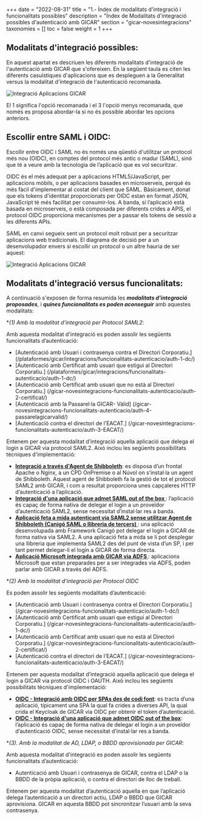 +++
date        = "2022-08-31"
title       = "1.- Índex de modalitats d'integració i funcionalitats possibles"
description = "Índex de Modalitats d'integració possibles d'autenticació amb GICAR"
section     = "gicar-novesintegracions"
taxonomies  = []
toc 		= false
weight 		= 1
+++

## Modalitats d'integració possibles:

En aquest apartat es descriuen les diferents modalitats d'integració de l'autenticació amb GICAR que s'ofereixen. En la següent taula es citen les diferents casuístiques d'aplicacions que es despleguen a la Generalitat versus la modalitat d'integració de l'autenticació recomanada.

![Integració Aplicacions GICAR](/related/gicar/mod-autentic-2022.png)

El 1 significa l'opció recomanada i el 3 l'opció menys recomanada, que només es proposa abordar-la si no és possible abordar les opcions anteriors.

## Escollir entre SAML i OIDC:

Escollir entre OIDC i SAML no és només una qüestió d'utilitzar un protocol més nou (OIDC), en comptes del protocol més antic o madur (SAML), sinó que té a veure amb la tecnologia de l’aplicació que es vol securitzar.

OIDC és el més adequat per a aplicacions HTML5/JavaScript, per aplicacions mòbils, o per aplicacions basades en microserveis, perquè és més fàcil d'implementar al costat del client que SAML. Bàsicament, donat que els tokens d’identitat proporcionats per OIDC estan en format JSON, JavaScript té més facilitat per consumir-los. A banda, si l’aplicació està basada en microserveis, o està composada per diferents crides a APIS, el protocol OIDC proporciona mecanismes per a passar els tokens de sessió a les diferents APIs.

SAML en canvi segueix sent un protocol molt robust per a securitzar aplicacions web tradicionals.
El diagrama de decisió per a un desenvolupador envers si escollir un protocol o un altre hauria de ser aquest:

![Integració Aplicacions GICAR](/related/gicar/mod-autentic-decisio.png)

## Modalitats d'integració versus funcionalitats:

A continuació s'exposen de forma resumida les ***modalitats d'integració proposades***, i ***quines funcionalitats es poden aconseguir*** amb aquestes modalitats:

**(*1) Amb la modalitat d’integració per Protocol SAML2**: 

Amb aquesta modalitat d'integració es poden assolir les següents funcionalitats d’autenticació:

-	[Autenticació amb Usuari i contrasenya contra el Directori Corporatiu.] (/plataformes/gicar/integracions/funcionalitats-autenticacio/auth-1-dc/)
-	[Autenticació amb Certificat amb usuari que estigui al Directori Corporatiu.] (/plataformes/gicar/integracions/funcionalitats-autenticacio/auth-1-dc/)
-	[Autenticació amb Certificat amb usuari que no està al Directori Corporatiu.] (/gicar-novesintegracions-funcionalitats-autenticacio/auth-2-certificat/)
-	[Autenticació amb la Passarel·la GICAR- Vàlid] (/gicar-novesintegracions-funcionalitats-autenticacio/auth-4-passarelagicarvalid/)
-	[Autenticació contra el directori de l’EACAT.] (/gicar-novesintegracions-funcionalitats-autenticacio/auth-3-EACAT/)

Entenem per aquesta modalitat d’integració aquella aplicació que delega el login a GICAR via protocol SAML2. Això inclou les següents possibilitats tècniques d'implementació:

-	**[Integració a través d'Agent de Shibboleth](/gicar-novesintegracions-tecniques-autenticacio/auth-saml2-1-agent_shibboleth/)**: es disposa d’un frontal Apache o Nginx, a un CPD OnPremise o al Núvol on s’instal·la un agent de Shibboleth. Aquest agent de Shibboleth fa la gestió de tot el protocol SAML2 amb GICAR, i com a resultat proporciona unes capçaleres HTTP d’autenticació a l’aplicació.
-	**[Integració d'una aplicació que admet SAML out of the box ](/gicar-novesintegracions-tecniques-autenticacio/auth-saml2-2-out-of-the-box/)**: l’aplicació és capaç de forma nativa de delegar el login a un proveïdor d’autenticació SAML2, sense necessitat d’instal·lar res a banda.
-	**[Aplicació feta a mida autenticant via SAML2 sense utilitzar Agent de Shibboleth (Canigó SAML o llibreria de tercers) ](/gicar-novesintegracions-tecniques-autenticacio/auth-saml2-3-fet-a-mida/)**: una aplicació desenvolupada amb Framework Canigó pot delegar el login a GICAR de forma nativa via SAML2. A una aplicació feta a mida se li pot desplegar una llibreria que implementa SAML2 des del punt de vista d’un SP, i per tant permet delegar-li el login a GICAR de forma directa.
-	**[Aplicació Microsoft integrada amb GICAR via ADFS ](/gicar-novesintegracions-tecniques-autenticacio/auth-saml2-4-adfs/)**: aplicacions Microsoft que estan preparades per a ser integrades via ADFS, poden parlar amb GICAR a través del ADFS.

**(*2) Amb la modalitat d’integració per Protocol OIDC** 

Es poden assolir les següents modalitats d’autenticació:

-	[Autenticació amb Usuari i contrasenya contra el Directori Corporatiu.] (/gicar-novesintegracions-funcionalitats-autenticacio/auth-1-dc/)
-	[Autenticació amb Certificat amb usuari que estigui al Directori Corporatiu.] (/gicar-novesintegracions-funcionalitats-autenticacio/auth-1-dc/)
-	[Autenticació amb Certificat amb usuari que no està al Directori Corporatiu.] (/gicar-novesintegracions-funcionalitats-autenticacio/auth-2-certificat/)
-	[Autenticació contra el directori de l’EACAT.] (/gicar-novesintegracions-funcionalitats-autenticacio/auth-3-EACAT/)

Entenem per aquesta modalitat d’integració aquella aplicació que delega el login a GICAR via protocol OIDC i OAUTH. Això inclou les següents possibilitats tècniques d'implementació:

-	**[OIDC - Integració amb OIDC per SPAs des de codi font](/gicar-novesintegracions-tecniques-autenticacio/auth-oidc-1-oidc_codifont/)**: es tracta d’una aplicació, típicament una SPA la qual fa crides a diverses API, la qual crida el Keycloak de GICAR via OIDC per obtenir el token d’autenticació.
-	**[OIDC - Integració d'una aplicació que admet OIDC out of the box](/gicar-novesintegracions-tecniques-autenticacio/auth-oidc-2-out-of-the-box/)**: l’aplicació és capaç de forma nativa de delegar el login a un proveïdor d’autenticació OIDC, sense necessitat d’instal·lar res a banda.


**(*3). Amb la modalitat de AD, LDAP, o BBDD aprovisionada per GICAR**:

Amb aquesta modalitat d'integració es poden assolir les següents funcionalitats d’autenticació:

- Autenticació amb Usuari i contrasenya de GICAR, contra el LDAP o la BBDD de la pròpia aplicació, o contra el directori de lloc de treball.

Entenem per aquesta modalitat d’autenticació aquella en que l’aplicació delega l’autenticació a un directori actiu, LDAP o BBDD que GICAR aprovisiona. GICAR en aquesta BBDD pot sincronitzar l’usuari amb la seva contrasenya.
